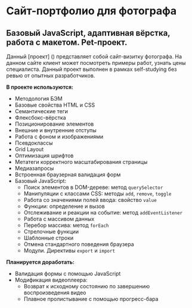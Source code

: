 # Сайт-портфолио для фотографа
## Базовый JavaScript, адаптивная вёрстка, работа с макетом. Pet-проект.

Данный [проект] () представляет собой сайт-визитку фотографа. На данном сайте клиент может посмотреть примеры работ, узнать цены специалиста. Данный проект выполнен в рамках self-studying без ревью от опытных разработчиков.

**В проекте используются:**
* Методология БЭМ
* Базовые свойства HTML и CSS
* Семантические теги
* Флексбокс-вёрстка
* Позиционирование элементов
* Внешние и внутренние отступы
* Работа с фоном и изображениями
* Псевдоклассы
* Grid Layout
* Оптимизация шрифтов
* Метатеги корректного масштабирования страницы
* Медиазапросы
* Встроенная браузерная валидация форм
* Базовый JavaScript:
  * Поиск элементов в DOM-дереве: метод `querySelector`
  * Манипуляции с классами CSS: методы `add`, `remove`, `toggle`
  * Работа со значениями полей ввода: свойство `value`
  * Функции: определение и вызов
  * Отслеживание и реакции на событие: метод `addEventListener`
  * Работа с массивом данных
  * Перебор массива: метод `forEach`
  * Стрелочные функции
  * Шаблонные строки
  * Отмена стандартного поведения браузера
  * Модули. Директивы `export` и `import`

**Планируется доработать:**
* Валидация формы с помощью JavaScript
* Модификация видеоплеера:
  * Возврат к исходному состоянию по завершению воспроизведения видео
  * Плавное пролистывание с помощью прогресс-бара


